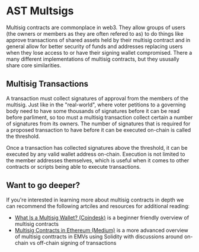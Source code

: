 # AST Multsigs

Multisig contracts are commonplace in web3. They allow groups of users (the owners or members as they are often refered to as) to do things like approve transactions of shared assets held by their multisig contract and in general allow for better security of funds and addresses replacing users when they lose access to or have their signing wallet compromised. There a many different implementations of multisig contracts, but they ususally share core similarities.

## Multisig Transactions
A transaction must collect signatures of approval from the members of the multisig. Just like in the "real-world", where voter petitions to a governing body need to have some thousands of signatures before it can be read before parliment, so too must a multisig transaction collect certain a number of signatures from its owners. The number of signatures that is required for a proposed transaction to have before it can be executed on-chain is called the threshold. 

Once a transaction has collected signatures above the threshold, it can be executed by any valid wallet address on-chain. Execution is not limited to the member addresses themselves, which is useful when it comes to other contracts or scripts being able to execute transactions. 

## Want to go deeper?
If you're interested in learning more about multisig contracts in depth we can recommend the following artciles and resources for additional reading: 
- <a href="https://www.coindesk.com/learn/what-is-a-multisig-wallet/" target="_blank">What Is a Multisig Wallet? (Coindesk)</a> is a beginner friendly overview of multisig contracts
- <a href="https://shivanisb10.medium.com/multisig-contracts-in-ethereum-ffd8a1a9a025" target="_blank">Multisig Contracts in Ethereum (Medium)</a> is a more advanced overview of multisig conttracts in EMVs using Solidity with discussions around on-chain vs off-chain signing of transactions
